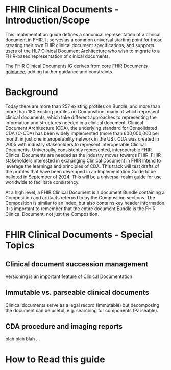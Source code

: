 # FHIR Clinical Documents - Introduction/Scope
This implementation guide defines a canonical representation of a clinical document in FHIR. It serves as a common universal starting point for those creating their own FHIR clinical document specifications, and supports users of the HL7 Clinical Document Architecture who wish to migrate to a FHIR-based representation of clinical documents.

The FHIR Clinical Documents IG derives from <a href="https://hl7.org/fhir/R4/documents.html">core FHIR Documents guidance</a>, adding further guidance and constraints. 

# Background
Today there are more than 257 existing profiles on Bundle, and more than more than 180 existing profiles on Composition, many of which represent clinical documents, which take different approaches to representing the information and structures needed in a clinical document. Clinical Document Architecture (CDA), the underlying standard for Consolidated CDA (C-CDA) has been widely implemented (more than 600,000,000 per month in just one interoperability network in the US). CDA was created in 2005 with industry stakeholders to represent interoperable Clinical Documents. Universally, consistently represented, interoperable FHIR Clinical Documents are needed as the industry moves towards FHIR. FHIR stakeholders interested in exchanging Clinical Document in FHIR intend to leverage the learnings and principles of CDA. This track will test drafts of the profiles that have been developed in an Implementation Guide to be balloted in September of 2024. This will be a universal realm guide for use worldwide to facilitate consistency.

At a high level, a FHIR Clinical Document is a document Bundle containing a Composition and artifacts referred to by the Composition sections. The Composition is similar to an index, but also contains key header information. It is important to remember that the entire document Bundle is the FHIR Clinical Document, not just the Composition. 

# FHIR Clinical Documents - Special Topics

## Clinical document succession management
Versioning is an important feature of Clinical Documentation

## Immutable vs. parseable clinical documents
Clinical documents serve as a legal record (Immutable) but decomposing the document can be useful, e.g. searching for components  (Parseable).

## CDA procedure and imaging reports
blah blah blah ...

# How to Read this guide
